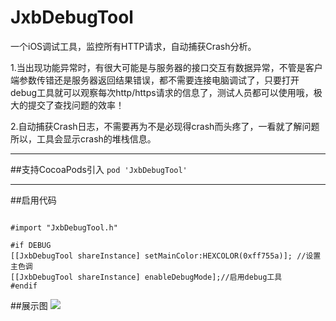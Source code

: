 # JxbDebugTool
一个iOS调试工具，监控所有HTTP请求，自动捕获Crash分析。

1.当出现功能异常时，有很大可能是与服务器的接口交互有数据异常，不管是客户端参数传错还是服务器返回结果错误，都不需要连接电脑调试了，只要打开debug工具就可以观察每次http/https请求的信息了，测试人员都可以使用哦，极大的提交了查找问题的效率！

2.自动捕获Crash日志，不需要再为不是必现得crash而头疼了，一看就了解问题所以，工具会显示crash的堆栈信息。


-------
##支持CocoaPods引入
`pod 'JxbDebugTool'`

-------
##启用代码
```object-c

#import "JxbDebugTool.h"

#if DEBUG
[[JxbDebugTool shareInstance] setMainColor:HEXCOLOR(0xff755a)]; //设置主色调
[[JxbDebugTool shareInstance] enableDebugMode];//启用debug工具
#endif
```


##展示图
![](https://raw.githubusercontent.com/JxbSir/JXBAdPageView/master/screen/screenshot.gif)
